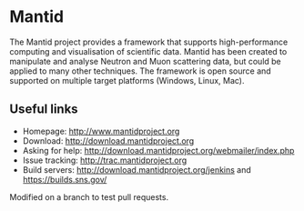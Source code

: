 Mantid
======

The Mantid project provides a framework that supports high-performance computing and visualisation of scientific data. Mantid has been created to manipulate and analyse Neutron and Muon scattering data, but could be applied to many other techniques. The framework is open source and supported on multiple target platforms (Windows, Linux, Mac).

Useful links
------------
 * Homepage: http://www.mantidproject.org
 * Download: http://download.mantidproject.org
 * Asking for help: http://download.mantidproject.org/webmailer/index.php
 * Issue tracking: http://trac.mantidproject.org
 * Build servers: http://download.mantidproject.org/jenkins and https://builds.sns.gov/


Modified on a branch to test pull requests.
